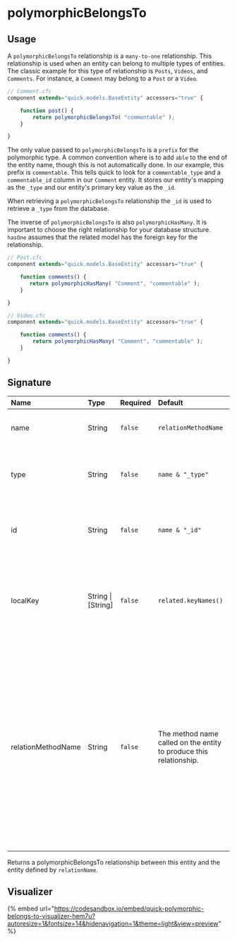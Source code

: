 # polymorphicBelongsTo

## Usage

A `polymorphicBelongsTo` relationship is a `many-to-one` relationship. This relationship is used when an entity can belong to multiple types of entities. The classic example for this type of relationship is `Posts`, `Videos`, and `Comments`. For instance, a `Comment` may belong to a `Post` or a `Video`.

```javascript
// Comment.cfc
component extends="quick.models.BaseEntity" accessors="true" {

    function post() {
        return polymorphicBelongsTo( "commentable" );
    }

}
```

The only value passed to `polymorphicBelongsTo` is a `prefix` for the polymorphic type. A common convention where is to add `able` to the end of the entity name, though this is not automatically done. In our example, this prefix is `commentable`. This tells quick to look for a `commentable_type` and a `commentable_id` column in our `Comment` entity. It stores our entity's mapping as the `_type` and our entity's primary key value as the `_id`.

When retrieving a `polymorphicBelongsTo` relationship the `_id` is used to retrieve a `_type` from the database.

The inverse of `polymorphicBelongsTo` is also `polymorphicHasMany`. It is important to choose the right relationship for your database structure. `hasOne` assumes that the related model has the foreign key for the relationship.

```javascript
// Post.cfc
component extends="quick.models.BaseEntity" accessors="true" {

    function comments() {
       return polymorphicHasMany( "Comment", "commentable" );
    }

}
```

```javascript
// Video.cfc
component extends="quick.models.BaseEntity" accessors="true" {

    function comments() {
        return polymorphicHasMany( "Comment", "commentable" );
    }

}
```

## Signature

<table>
  <thead>
    <tr>
      <th style="text-align:left">Name</th>
      <th style="text-align:left">Type</th>
      <th style="text-align:left">Required</th>
      <th style="text-align:left">Default</th>
      <th style="text-align:left">Description</th>
    </tr>
  </thead>
  <tbody>
    <tr>
      <td style="text-align:left">name</td>
      <td style="text-align:left">String</td>
      <td style="text-align:left"><code>false</code>
      </td>
      <td style="text-align:left"><code>relationMethodName</code>
      </td>
      <td style="text-align:left">The name given to the polymorphic relationship.</td>
    </tr>
    <tr>
      <td style="text-align:left">type</td>
      <td style="text-align:left">String</td>
      <td style="text-align:left"><code>false</code>
      </td>
      <td style="text-align:left"><code>name &amp; &quot;_type&quot;</code>
      </td>
      <td style="text-align:left">The column name that defines the type of the polymorphic relationship.</td>
    </tr>
    <tr>
      <td style="text-align:left">id</td>
      <td style="text-align:left">String</td>
      <td style="text-align:left"><code>false</code>
      </td>
      <td style="text-align:left"><code>name &amp; &quot;_id&quot;</code>
      </td>
      <td style="text-align:left">The column name that defines the id of the polymorphic relationship.</td>
    </tr>
    <tr>
      <td style="text-align:left">localKey</td>
      <td style="text-align:left">String | [String]</td>
      <td style="text-align:left"><code>false</code>
      </td>
      <td style="text-align:left"><code>related.keyNames()</code>
      </td>
      <td style="text-align:left">The column name on the <code>realted</code> entity that is referred to by
        the <code>foreignKey</code> of the <code>parent</code> entity.</td>
    </tr>
    <tr>
      <td style="text-align:left">relationMethodName</td>
      <td style="text-align:left">String</td>
      <td style="text-align:left"><code>false</code>
      </td>
      <td style="text-align:left">The method name called on the entity to produce this relationship.</td>
      <td
      style="text-align:left">
        <p>The method name called to retrieve this relationship. Uses a stack backtrace
          to determine by default.</p>
        <p>&lt;b&gt;&lt;/b&gt;</p>
        <p><b>DO NOT PASS A VALUE HERE UNLESS YOU KNOW WHAT YOU ARE DOING.</b>
        </p>
        </td>
    </tr>
  </tbody>
</table>

Returns a polymorphicBelongsTo relationship between this entity and the entity defined by `relationName`.

## Visualizer

{% embed url="https://codesandbox.io/embed/quick-polymorphic-belongs-to-visualizer-hem7u?autoresize=1&fontsize=14&hidenavigation=1&theme=light&view=preview" %}



